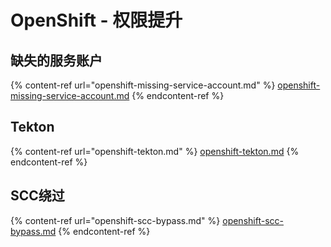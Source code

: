 # OpenShift - 权限提升

## 缺失的服务账户

{% content-ref url="openshift-missing-service-account.md" %}
[openshift-missing-service-account.md](openshift-missing-service-account.md)
{% endcontent-ref %}

## Tekton

{% content-ref url="openshift-tekton.md" %}
[openshift-tekton.md](openshift-tekton.md)
{% endcontent-ref %}

## SCC绕过

{% content-ref url="openshift-scc-bypass.md" %}
[openshift-scc-bypass.md](openshift-scc-bypass.md)
{% endcontent-ref %}
